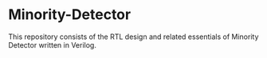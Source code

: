 # Minority-Detector
This repository consists of the RTL design and related essentials of Minority Detector written in Verilog.
